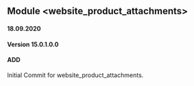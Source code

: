 ## Module <website_product_attachments>

#### 18.09.2020
#### Version 15.0.1.0.0
#### ADD
Initial Commit for website_product_attachments.


